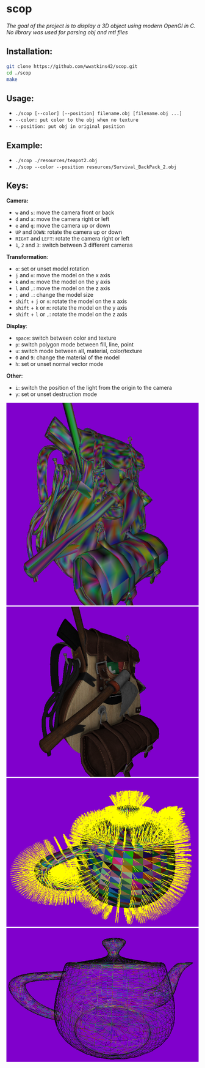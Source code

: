# scop

_The goal of the project is to display a 3D object using modern OpenGl in C._
_No library was used for parsing obj and mtl files_

## Installation:

```sh
git clone https://github.com/wwatkins42/scop.git
cd ./scop
make
```

## Usage:
* `./scop [--color] [--position] filename.obj [filename.obj ...]`
* `--color: put color to the obj when no texture`
* `--position: put obj in original position`

## Example:
* `./scop ./resources/teapot2.obj`
* `./scop --color --position resources/Survival_BackPack_2.obj`

## Keys:
__Camera:__
* `w` and `s`: move the camera front or back
* `d` and `a`: move the camera right or left
* `e` and `q`: move the camera up or down
* `UP` and `DOWN`: rotate the camera up or down
* `RIGHT` and `LEFT`: rotate the camera right or left
* `1`, `2` and `3`: switch between 3 different cameras

__Transformation__:
* `o`: set or unset model rotation
* `j` and `n`: move the model on the x axis
* `k` and `m`: move the model on the y axis
* `l` and `,`: move the model on the z axis
* `;` and `.`: change the model size
* `shift` + `j` or `n`: rotate the model on the x axis
* `shift` + `k` or `m`: rotate the model on the y axis
* `shift` + `l` or `,`: rotate the model on the z axis

__Display__:
* `space`: switch between color and texture
* `p`: switch polygon mode between fill, line, point
* `u`: switch mode between all, material, color/texture
* `0` and `9`: change the material of the model
* `h`: set or unset normal vector mode

__Other__:
* `i`: switch the position of the light from the origin to the camera
* `y`: set or unset destruction mode

![Backpack color](https://github.com/Dunk4n/scop/blob/master/resources/img/backpack_color.png)
![Backpack texture](https://github.com/Dunk4n/scop/blob/master/resources/img/backpack_texture.png)
![Teapot normal vector](https://github.com/Dunk4n/scop/blob/master/resources/img/teapot_normal_vector.png)
![Teapot mesh](https://github.com/Dunk4n/scop/blob/master/resources/img/teapot_mesh.png)
